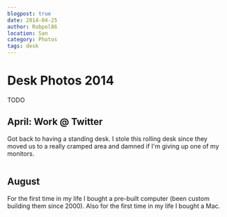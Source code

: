 ```yaml
---
blogpost: true
date: 2014-04-25
author: Robpol86
location: San
category: Photos
tags: desk
---
```


# Desk Photos 2014

TODO

## April: Work @ Twitter

Got back to having a standing desk. I stole this rolling desk since they moved us to a really cramped area and damned if I'm giving up one of my monitors.

```{imgur-image} hSiJL9W
```

## August

For the first time in my life I bought a pre-built computer (been custom building them since 2000). Also for the first time in my life I bought a Mac.

```{imgur-image} pYK8Nso
```
